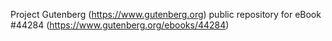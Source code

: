 Project Gutenberg (https://www.gutenberg.org) public repository for eBook #44284 (https://www.gutenberg.org/ebooks/44284)
